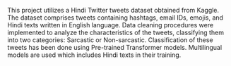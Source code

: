This project utilizes a Hindi Twitter tweets dataset obtained from Kaggle. The dataset comprises tweets containing hashtags, email IDs, emojis, and Hindi texts written in English language. 
Data cleaning procedures were implemented to analyze the characteristics of the tweets, classifying them into two categories: Sarcastic or Non-sarcastic.
Classification of these tweets has been done using Pre-trained Transformer models. Multilingual models are used which includes Hindi texts in their training. 
